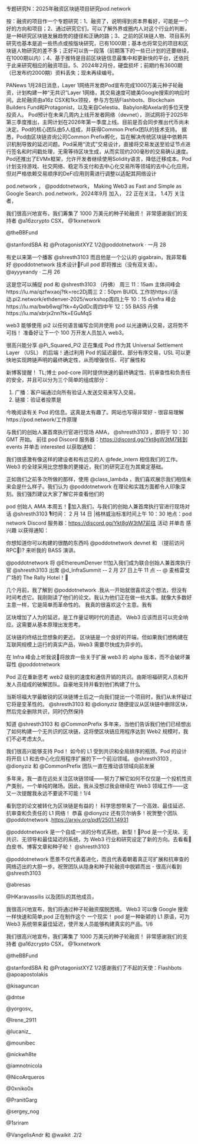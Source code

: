 专题研究N：2025年融资区块链项目研究pod.network

按：融资的项目作一个专题研究：1、融资了，说明得到资本界看好，可能是一个好的方向和项目；2、通过研究它们，可以了解外界或圈内人对这个行业的判断，是一种研究区块链发展趋势的捷径和正确的路；3、之前的区块链人物、项目系列研究也基本是追一些热点或按版块研究，已有1000期；基本也将常见的项目和区块链人物研究的差不多；正好可以告一段落（前期落下的一些已计划的还要继续，在1000期以内）；4、基于推特是目前区块链信息最集中和更新快的平台，还依托于此来研究相应的融资项目。5、2024年2月份，硬盘损坏；前期约有3600期（已发布约2000期）资料丢失；现未再续编号。

PANews 1月28日消息，Layer 1网络开发商Pod宣布完成1000万美元种子轮融资，计划构建一种“无共识”Layer 1网络，其交易速度可媲美Google搜索的响应时间。此轮融资由a16z CSX和1kx领投，参与方包括Flashbots、Blockchain Builders Fund和Protagonist，以及来自Celestia、Babylon和Axelar的多位天使投资人。
Pod预计在未来几周内上线开发者网络（devnet），测试网将于2025年第三季度推出，主网计划在2026年第一季度上线。目前是否会同步推出代币尚未决定。Pod的核心团队由5人组成，并获得Common Prefix团队的技术支持。
据悉，Pod由区块链咨询公司Common Prefix孵化，旨在解决传统区块链中依赖共识机制导致的延迟问题。Pod采用“流式”交易设计，直接将交易发送至验证节点进行签名和时间戳处理，无需等待区块生成，从而实现约200毫秒的交易确认速度。
Pod还推出了EVMx框架，允许开发者继续使用Solidity语言，降低迁移成本。Pod计划支持游戏、社交网络、稳定币支付和去中心化交易所等领域的去中心化应用，但对严格依赖交易顺序的DeFi应用则需进行调整以适配其网络设计

pod.network
，
@poddotnetwork，
Making Web3 as Fast and Simple as Google Search.
pod.network，2024年9月 加入，
22 正在关注，
1.4万 关注者，

我们很高兴地宣布，我们筹集了 1000 万美元的种子轮融资！
非常感谢我们的支持者
@a16zcrypto
CSX，
@1kxnetwork
 
@theBBFund
 
@stanfordSBA
和
@ProtagonistXYZ
1/2@poddotnetwork
·
一月 28

有史以来第一个播客
@shresth3103
而且他是一个公认的 gigabrain，我非常看好
@poddotnetwork
技术设计👀Full pod 即将推出（没有双关语）。@ayyyeandy
·
二月 26

这是您可以捕捉 pod 和
@shresth3103
（丹佛）
周三 11：15am 主体间峰会https://lu.ma/qzfwxaoj?tk=rec2Dj周三 2：50pm BUIDL 工作坊https://活动.pi2.network/ethdenver-2025/workshop周四上午 10：15 d/infra 峰会https://lu.ma/bwb6wqjl?tk=4yQdDc周四中午 12：55 BASS 丹佛https://lu.ma/xbrjx2nn?tk=EGuMqS

web3 能够使用 pi2 以任何语言编写合同并使用 pod 以光速确认交易，这将势不可挡！
准备好让下一个 100 万开发人员加入 web3。

很高兴能分享
@Pi_Squared_Pi2
正在集成 Pod 作为其 Universal Settlement Layer （USL） 的后端！通过利用 Pod 的延迟最优、部分有序交易，USL 可以更快地实现跨链声明的最终确定性，从而增强信任、可扩展性和

新博客提醒！
TL;博士
pod-core 同时提供快速的最终确定性、抗审查性和负责任的安全，并且可以分为三个简单的组成部分：
1. 广播：客户端通过向所有验证人发送交易来写入交易。
2. 链接：验证者投票是

今晚阅读有关 Pod 的信息。这真是太有趣了。网站也写得非常好 - 很容易理解https://pod.network/工作原理

与我们的创始人兼首席执行官进行现场 AMA，
@shresth3103
，即将于 10：30 GMT 开始。
前往 pod Discord 服务器：https://discord.gg/Ykt8gW3tM7转到 events 并单击 interested 以获取通知：

我们很感激有像这样的建设者和有远见的人
@fede_intern
相信我们的工作。
Web3 的全球采用比您想象的更接近，我们的研究正在为其奠定基础。

正如我们之前多次所做的那样，使用
@class_lambda
，我们喜欢展示我们相信未来会是什么样子。我们认为
@poddotnetwork
在理论和实践方面都令人印象深刻。我们强烈建议大家了解它并查看他们的

pod 创始人 AMA 本周五！📢加入我们，与我们的创始人兼首席执行官进行现场对话
@shresth3103
 🎙️时间： 2 月 14 日 |格林威治标准时间上午 10：30
地点：pod network Discord 服务器：https://discord.gg/Ykt8gW3tM7前往 活动 并单击 感兴趣 以获得通知：

你想知道你可以构建的很酷的东西吗
@poddotnetwork
devnet 和 （提前访问 RPC🤫)?
来听我的 BASS 演讲。

@poddotnetwork
将
@EthereumDenver
!!!加入我们成为联合创始人兼首席执行官
@shresth3103
出席
@d_InfraSummit
-- 2 月 27 日上午 11 点 -- @ 麦格雷戈广场的 The Rally Hotel！🫛

几个月前，我了解到
@poddotnetwork
.我从一开始就很喜欢这个想法，但没有时间考虑它。我刚刚读了他们的论文。我认为他们正在做一些大事。就像大多数好主意一样，它是简单而革命性的。
我真的很喜欢这个主意。我有

区块增加了人为的延迟，是工作量证明时代的遗迹。
Web3 应该而且可以完全响应。这需要从基本原理出发思考。

区块链的终结比您想象的更近。
区块链是一个良好的开端，但如果我们想构建在互联网规模上运行的真实产品，Web3 需要尽快成为异步的。

在 Infra 峰会上听我说🎤将放弃一些关于扩展 web3 的 alpha 版本，而不会破坏兼容性
@poddotnetwork

Pod 正在重新思考 web2 级别的速度和通信开销的共识。由斯坦福研究人员和开发人员组成的破解团队。自豪地支持并看到他们构建了什么

当斯坦福大学最敏锐的区块链博士后之一向我们提出一个项目时，我们从未怀疑过它将是变革性的。
@shresth3103
和
@dionyziz
随便提议从区块链中删除区块，然后完全删除共识，同时仍然保持

知道
@shresth3103
和
@CommonPrefix
多年来，当他们告诉我们他们已经想出了如何构建一个无共识的区块链，这将使区块链应用程序达到 Web2 规模时，我们不必考虑太久。

我们很高兴能够支持 Pod！
如今的 L1 受到共识和全局排序的瓶颈。Pod 的设计将开启 L1 和去中心化应用程序扩展的下一个前沿领域。
@shresth3103
,
@dionyziz
和
@CommonPrefix
团队一直在推动该领域向前发展

多年来，我一直在远处关注区块链领域——努力了解它如何不仅仅是一个投机性资产类别，一个单纯的赌场。因此，我从没想过我会继续在 Web3 领域工作——这又一次提醒我永远不要说不可能！1/4

看到您的论文被转化为区块链是有益的！
科学思想带来了一个高效、最佳延迟、抗审查和负责任的 L1 网络！
恭喜
@dionyziz
还有贝尔纳多！祝贺整个团队
@poddotnetwork
.https://arxiv.org/pdf/2501.14931

@poddotnetwork
是一个自成一派的分布式系统，新型！🫛Pod 是一个无块、无共识、无领导和最佳延迟的系统，为 Web3 行业和研究设定了新的方向。去看看🫛白皮书、博客文章和种子轮！
@shresth3103

@poddotnetwork
愿景不仅代表着进化，而且代表着朝着真正可扩展和抗审查的网络迈出的大胆一步。祝贺团队从隐身和种子轮融资中脱颖而出 - 很高兴看到
@shresth3103
 
@abresas
 
@HKaravassilis
以及团队的其他成员，

我很高兴地宣布，我们将通过种子轮融资摆脱困境。
Web3 可以像 Google 搜索一样快速和简单;pod 正在制作这个
一个现实！
pod 是一种新颖的 L1 原语，可为 Web3 系统带来最佳延迟，使开发人员能够构建真实的产品。1/6

我们很高兴地宣布，我们筹集了 1000 万美元的种子轮融资！
非常感谢我们的支持者
@a16zcrypto
CSX，
@1kxnetwork
 
@theBBFund
 
@stanfordSBA
和
@ProtagonistXYZ
1/2感谢我们了不起的天使：Flashbots
@apoapostolakis
 
@kisaguncan
 
@dntse
 
@yorgosv_
 
@Irene_2911
 
@lucaniz_
 
@mounibec
 
@nickwh8te
 
@iamnotnicola
 
@NicoArqueros
 
@0xniko0x
 
@PranitGarg
 
@sergey_nog
 
@1sriram
 
@VangelisAndr
和
@waikit
.2/2